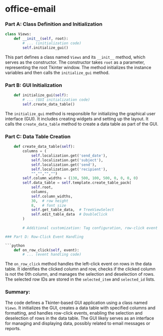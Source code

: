# office-email
### Part A: Class Definition and Initialization

```python
class Views:
    def __init__(self, root):
        # ... (initialization code)
        self.initialize_gui()
```

This part defines a class named `Views` and its `__init__` method, which serves as the constructor. The constructor takes `root` as a parameter, representing the root Tkinter window. The method initializes the instance variables and then calls the `initialize_gui` method.

### Part B: GUI Initialization

```python
    def initialize_gui(self):
        # ... (GUI initialization code)
        self.create_data_table()
```

The `initialize_gui` method is responsible for initializing the graphical user interface (GUI). It includes creating widgets and setting up the layout. It calls the `create_data_table` method to create a data table as part of the GUI.

### Part C: Data Table Creation

```python
    def create_data_table(self):
        columns = (
            self.localization.get('send_date'), 
            self.localization.get('subject'), 
            self.localization.get('send'),
            self.localization.get('recipient'),
            "","","","")
        self.column_widths = (130, 500, 100, 500, 0, 0, 0, 0)
        self.data_table = self.template.create_table_pack(
            self.root,
            columns,
            self.column_widths,
            30,  # row height
            8,   # font size
            self.get_table_data,  # TreeViewSelect
            self.edit_table_data  # DoubleClick
        )
        
        # Additional customization: Tag configuration, row-click event binding, column hiding, and heading definition.

### Part D: Row-Click Event Handling

```python
    def on_row_click(self, event):
        # ... (event handling code)
```

The `on_row_click` method handles the left-click event on rows in the data table. It identifies the clicked column and row, checks if the clicked column is not the 0th column, and manages the selection and deselection of rows. The selected row IDs are stored in the `selected_item` and `selected_id` lists.

### Summary:

The code defines a Tkinter-based GUI application using a class named `Views`. It initializes the GUI, creates a data table with specified columns and formatting, and handles row-click events, enabling the selection and deselection of rows in the data table. The GUI likely serves as an interface for managing and displaying data, possibly related to email messages or reports.
